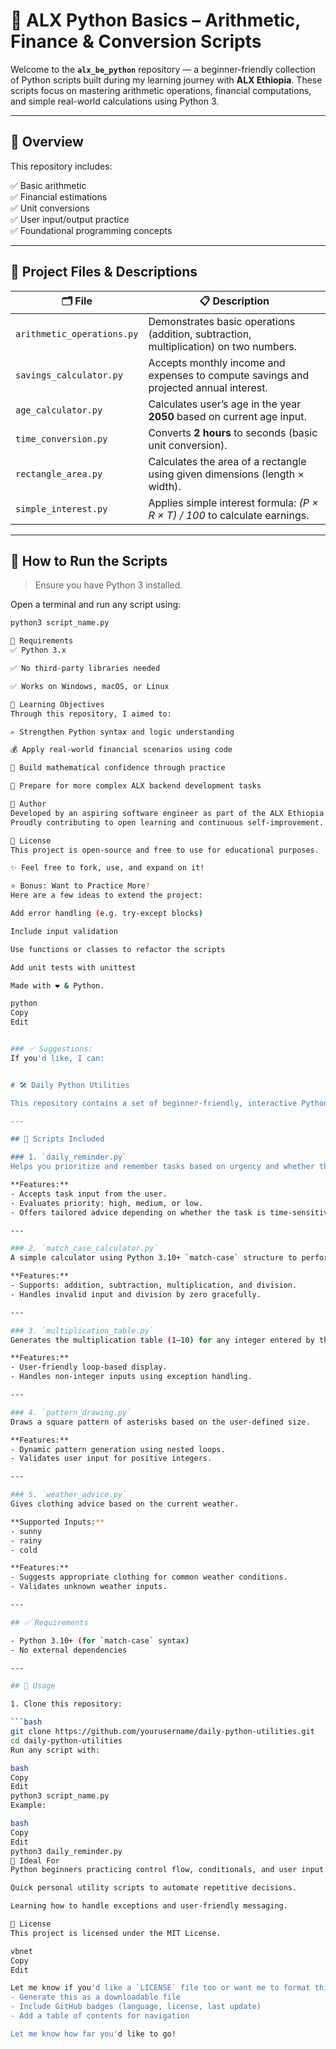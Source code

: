 # 🐍 ALX Python Basics – Arithmetic, Finance & Conversion Scripts

Welcome to the **`alx_be_python`** repository — a beginner-friendly collection of Python scripts built during my learning journey with **ALX Ethiopia**. These scripts focus on mastering arithmetic operations, financial computations, and simple real-world calculations using Python 3.

---

## 📘 Overview

This repository includes:

✅ Basic arithmetic  
✅ Financial estimations  
✅ Unit conversions  
✅ User input/output practice  
✅ Foundational programming concepts  

---

## 📂 Project Files & Descriptions

| 🗂 File                      | 📋 Description                                                                 |
|-----------------------------|---------------------------------------------------------------------------------|
| `arithmetic_operations.py`  | Demonstrates basic operations (addition, subtraction, multiplication) on two numbers. |
| `savings_calculator.py`     | Accepts monthly income and expenses to compute savings and projected annual interest. |
| `age_calculator.py`         | Calculates user’s age in the year **2050** based on current age input.         |
| `time_conversion.py`        | Converts **2 hours** to seconds (basic unit conversion).                       |
| `rectangle_area.py`         | Calculates the area of a rectangle using given dimensions (length × width).    |
| `simple_interest.py`        | Applies simple interest formula: *(P × R × T) / 100* to calculate earnings.    |

---

## 🚀 How to Run the Scripts

> Ensure you have Python 3 installed.

Open a terminal and run any script using:

```bash
python3 script_name.py

💼 Requirements
✅ Python 3.x

✅ No third-party libraries needed

✅ Works on Windows, macOS, or Linux

🎯 Learning Objectives
Through this repository, I aimed to:

✍️ Strengthen Python syntax and logic understanding

💰 Apply real-world financial scenarios using code

📐 Build mathematical confidence through practice

🔁 Prepare for more complex ALX backend development tasks

🙋 Author
Developed by an aspiring software engineer as part of the ALX Ethiopia training program.
Proudly contributing to open learning and continuous self-improvement. 💪

📎 License
This project is open-source and free to use for educational purposes.

✨ Feel free to fork, use, and expand on it!

⭐️ Bonus: Want to Practice More?
Here are a few ideas to extend the project:

Add error handling (e.g. try-except blocks)

Include input validation

Use functions or classes to refactor the scripts

Add unit tests with unittest

Made with ❤️ & Python.

python
Copy
Edit


### ✅ Suggestions:
If you'd like, I can:


# 🛠️ Daily Python Utilities

This repository contains a set of beginner-friendly, interactive Python scripts designed to assist users with daily tasks such as setting reminders, doing basic arithmetic, generating multiplication tables, drawing patterns, and getting weather-based clothing advice.

---

## 📁 Scripts Included

### 1. `daily_reminder.py`
Helps you prioritize and remember tasks based on urgency and whether they're time-bound.

**Features:**
- Accepts task input from the user.
- Evaluates priority: high, medium, or low.
- Offers tailored advice depending on whether the task is time-sensitive.

---

### 2. `match_case_calculator.py`
A simple calculator using Python 3.10+ `match-case` structure to perform basic arithmetic operations.

**Features:**
- Supports: addition, subtraction, multiplication, and division.
- Handles invalid input and division by zero gracefully.

---

### 3. `multiplication_table.py`
Generates the multiplication table (1–10) for any integer entered by the user.

**Features:**
- User-friendly loop-based display.
- Handles non-integer inputs using exception handling.

---

### 4. `pattern_drawing.py`
Draws a square pattern of asterisks based on the user-defined size.

**Features:**
- Dynamic pattern generation using nested loops.
- Validates user input for positive integers.

---

### 5. `weather_advice.py`
Gives clothing advice based on the current weather.

**Supported Inputs:**
- sunny
- rainy
- cold

**Features:**
- Suggests appropriate clothing for common weather conditions.
- Validates unknown weather inputs.

---

## ✅ Requirements

- Python 3.10+ (for `match-case` syntax)
- No external dependencies

---

## 🚀 Usage

1. Clone this repository:

```bash
git clone https://github.com/yourusername/daily-python-utilities.git
cd daily-python-utilities
Run any script with:

bash
Copy
Edit
python3 script_name.py
Example:

bash
Copy
Edit
python3 daily_reminder.py
🧠 Ideal For
Python beginners practicing control flow, conditionals, and user input.

Quick personal utility scripts to automate repetitive decisions.

Learning how to handle exceptions and user-friendly messaging.

📜 License
This project is licensed under the MIT License.

vbnet
Copy
Edit

Let me know if you'd like a `LICENSE` file too or want me to format this as downloadable.
- Generate this as a downloadable file
- Include GitHub badges (language, license, last update)
- Add a table of contents for navigation

Let me know how far you'd like to go!
